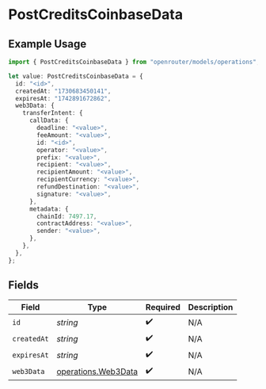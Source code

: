 # PostCreditsCoinbaseData

## Example Usage

```typescript
import { PostCreditsCoinbaseData } from "openrouter/models/operations";

let value: PostCreditsCoinbaseData = {
  id: "<id>",
  createdAt: "1730683450141",
  expiresAt: "1742891672862",
  web3Data: {
    transferIntent: {
      callData: {
        deadline: "<value>",
        feeAmount: "<value>",
        id: "<id>",
        operator: "<value>",
        prefix: "<value>",
        recipient: "<value>",
        recipientAmount: "<value>",
        recipientCurrency: "<value>",
        refundDestination: "<value>",
        signature: "<value>",
      },
      metadata: {
        chainId: 7497.17,
        contractAddress: "<value>",
        sender: "<value>",
      },
    },
  },
};
```

## Fields

| Field                                                      | Type                                                       | Required                                                   | Description                                                |
| ---------------------------------------------------------- | ---------------------------------------------------------- | ---------------------------------------------------------- | ---------------------------------------------------------- |
| `id`                                                       | *string*                                                   | :heavy_check_mark:                                         | N/A                                                        |
| `createdAt`                                                | *string*                                                   | :heavy_check_mark:                                         | N/A                                                        |
| `expiresAt`                                                | *string*                                                   | :heavy_check_mark:                                         | N/A                                                        |
| `web3Data`                                                 | [operations.Web3Data](../../models/operations/web3data.md) | :heavy_check_mark:                                         | N/A                                                        |